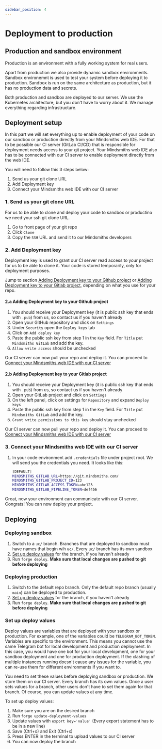 ```yaml
---
sidebar_position: 4
---
```


# Deployment to production

## Production and sandbox environment

Production is an environment with a fully working system for real users.

Apart from production we also provide dynamic sandbox environments. Sandbox environemnt is used to test your system before deploying it to production. Sandbox is run on the same architecture as production, but it has no production data and secrets.

Both production and sandbox are deployed to our server. We use the Kubernetes architecture, but you don't have to worry about it. We manage everything regarding infrastructure.

## Deployment setup

In this part we will set everything up to enable deployment of your code on our sandbox or production directly from your Mindsmiths web IDE. For that to be possible our CI server (GitLab CI/CD) that is responsible for deployment needs access to your git project. Your Mindsmiths web IDE also has to be connected with our CI server to enable deployment directly from the web IDE.

You will need to follow this 3 steps below:

1. Send us your git clone URL
2. Add Deployment key
3. Connect your Mindsmiths web IDE with our CI server

### 1. Send us your git clone URL

For us to be able to clone and deploy your code to sandbox or productino we need your ssh git clone URL. 

1. Go to front page of your git repo
2. Click `Clone`
3. Copy the `SSH` URL and send it to our Mindsmiths developers

### 2. Add Deployment key

Deployment key is used to grant our CI server read access to your project for us to be able to clone it. Your code is stored temporarily, only for deployment purposes.

Jump to section [Adding Deployment key to your Github project](#2a-adding-deployment-key-to-your-github-project) or [Adding Deployment key to your Gitlab project](#2b-adding-deployment-key-to-your-gitlab-project), depending on what you use for your repo.

#### 2.a Adding Deployment key to your Github project

1. You should receive your Deployment key (it is public ssh key that ends with `.pub`) from us, so contact us if you haven't already
2. Open your GitHub repository and click on `Settings`
3. Under `Security` open the `Deploy keys` tab
4. Click on `Add deploy key`
5. Paste the public ssh key from step 1 in the `Key` field. For `Title` put `Mindsmiths GitLab` and add the key.
6. `Allow write access` should be unchecked

Our CI server can now pull your repo and deploy it. You can proceed to [Connect your Mindsmiths web IDE with our CI server](#3-connect-your-mindsmiths-web-ide-with-our-ci-server)

#### 2.b Adding Deployment key to your Gitlab project

1. You should receive your Deployment key (it is public ssh key that ends with `.pub`) from us, so contact us if you haven't already
2. Open your GitLab project and click on `Settings`
3. On the left panel, click on settings for `Repository` and expand `Deploy keys`
4. Paste the public ssh key from step 1 in the `Key` field. For `Title` put `Mindsmiths GitLab` and add the key.
5. `Grant write permissions to this key` should stay unchecked

Our CI server can now pull your repo and deploy it. You can proceed to [Connect your Mindsmiths web IDE with our CI server](#3-connect-your-mindsmiths-web-ide-with-our-ci-server)

### 3. Connect your Mindsmiths web IDE with our CI server

1. In your code environment add `.credentials` file under project root. We will send you the credentials you need. It looks like this:
    ```bash
    [DEFAULT]
    MINDSMITHS_GITLAB_URL=https://git.mindsmiths.com/
    MINDSMITHS_GITLAB_PROJECT_ID=123
    MINDSMITHS_GITLAB_ACCESS_TOKEN=abc123
    MINDSMITHS_GITLAB_PIPELINE_TOKEN=def456
    ```

Great, now your environment can communicate with our CI server. Congrats! You can now deploy your project.

## Deploying

### Deploying sandbox

1. Switch to a `uc/` branch. Branches that are deployed to sandbox must have names that begin wih `uc/`. Every `uc/` branch has its own sandbox
2. [Set up deploy values](#set-up-deploy-values) for the branch, if you haven't already
3. Run `forge deploy`. **Make sure that local changes are pushed to git before deploying**


### Deploying production

1. Switch to the default repo branch. Only the default repo branch (usually `main`) can be deployed to production.
2. [Set up deploy values](#set-up-deploy-values) for the branch, if you haven't already
3. Run `forge deploy`. **Make sure that local changes are pushed to git before deploying**

### Set up deploy values

Deploy values are variables that are deployed with your sandbox or production. For example, one of the variables could be `TELEGRAM_BOT_TOKEN`. Variables are specific to the environment. This means you cannot use the same Telegram bot for local development and production deployment. In this case, you would have one bot for your local development, one for your sandbox deployment and one for production deployment. If the clashing of multiple instances running doesn't cause any issues for the variable, you can re-use them for different environments if you want to.

You need to set these values before deploying sandbox or production. We store them on our CI server. Every branch has its own values. Once a user sets values for a branch, other users don't have to set them again for that branch. Of course, you can update values at any time.

To set up deploy values:
1. Make sure you are on the desired branch
2. Run `forge update-deployment-values`
3. Update values with `export key='value'` (Every export statement has to be in a new line)
4. Save (Ctrl+o) and Exit (Ctrl+x)
5. Press ENTER in the terminal to upload values to our CI server
6. You can now deploy the branch
